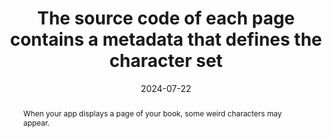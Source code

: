 ---
title: The source code of each page contains a metadata that defines the character set
abstract: When your app displays a page of your book, some weird characters may appear.
categories:
  - Structure and Code
agrege: O4225-E070
opquast: 4 225
indiceebook: "70"
description: Renewal no. 070
before: "069"
weight: "070"
after: "071"
actif: "1"
layout: rules
date: 2024-07-22
tags:
  - display
  - Readability
objectif:
  - Allow correct text display in pages
Meo:
  - Integrate a metadata tag specifying the character set in each page header.
Controle:
  - "Check the HTML page source code of epub&nbsp;: The meta tag with the charset attribute must be defined and located in the head tag of the HTML page"
epubcheck: true
ace: false
humancheck: false
ReadiumGoToolkit: null
Source:
  - Opquast
Referentiel:
  - "[HTML5 Specification](https://html.spec.whatwg.org/)"
  - "[Extensible Markup Language (XML)](https://www.w3.org/TR/xml/)"
steps:
  - Crafting
---